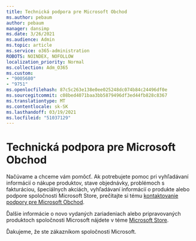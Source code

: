 ```yaml
---
title: Technická podpora pre Microsoft Obchod
ms.author: pebaum
author: pebaum
manager: dansimp
ms.date: 3/26/2021
ms.audience: Admin
ms.topic: article
ms.service: o365-administration
ROBOTS: NOINDEX, NOFOLLOW
localization_priority: Normal
ms.collection: Adm_O365
ms.custom:
- "9005680"
- "9751"
ms.openlocfilehash: 87c5c263e138e0ee025248dc074b84c24496df0e
ms.sourcegitcommit: c08bed4071baa3bb5879496df3ed44fb828c8367
ms.translationtype: MT
ms.contentlocale: sk-SK
ms.lasthandoff: 03/19/2021
ms.locfileid: "51037129"
---
```

# <a name="microsoft-store-support"></a>Technická podpora pre Microsoft Obchod

Načúvame a chceme vám pomôcť. Ak potrebujete pomoc pri vyhľadávaní informácií o nákupe produktov, stave objednávky, problémoch s fakturáciou, špeciálnych akciách, vyhľadávaní informácií o produkte alebo podpore spoločnosti Microsoft Store, prečítajte si tému [kontaktovanie podpory pre Microsoft Obchod](https://support.microsoft.com/account-billing/contact-microsoft-store-support-4f615f2a-6bbd-fd69-6695-ae213d63eef0).

Ďalšie informácie o novo vydaných zariadeniach alebo pripravovaných produktoch spoločnosti Microsoft nájdete v téme [Microsoft Store](https://www.microsoft.com/?ql=1).

Ďakujeme, že ste zákazníkom spoločnosti Microsoft.